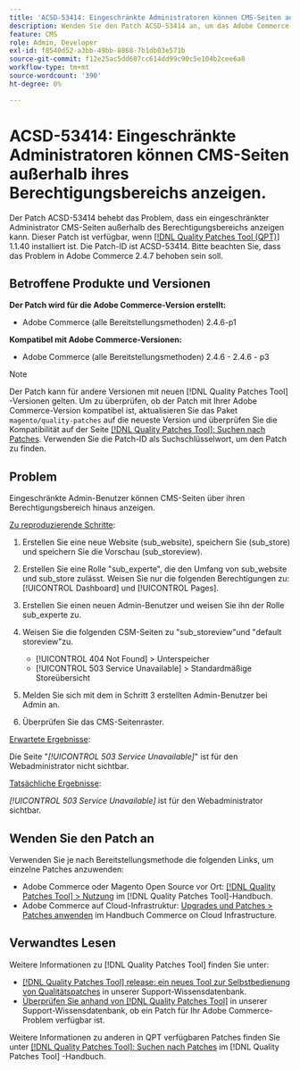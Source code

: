 ```yaml
---
title: 'ACSD-53414: Eingeschränkte Administratoren können CMS-Seiten außerhalb ihres Berechtigungsbereichs anzeigen.'
description: Wenden Sie den Patch ACSD-53414 an, um das Adobe Commerce-Problem zu beheben, bei dem ein eingeschränkter Administrator CMS-Seiten außerhalb des Berechtigungsbereichs anzeigen kann.
feature: CMS
role: Admin, Developer
exl-id: f8540d52-a3bb-49bb-8868-7b1db03e571b
source-git-commit: f12e25ac5dd607cc614dd99c90c5e104b2cee6a8
workflow-type: tm+mt
source-wordcount: '390'
ht-degree: 0%

---
```


# ACSD-53414: Eingeschränkte Administratoren können CMS-Seiten außerhalb ihres Berechtigungsbereichs anzeigen.

Der Patch ACSD-53414 behebt das Problem, dass ein eingeschränkter Administrator CMS-Seiten außerhalb des Berechtigungsbereichs anzeigen kann. Dieser Patch ist verfügbar, wenn [[!DNL Quality Patches Tool (QPT)]](/help/announcements/adobe-commerce-announcements/magento-quality-patches-released-new-tool-to-self-serve-quality-patches.md) 1.1.40 installiert ist. Die Patch-ID ist ACSD-53414. Bitte beachten Sie, dass das Problem in Adobe Commerce 2.4.7 behoben sein soll.

## Betroffene Produkte und Versionen

**Der Patch wird für die Adobe Commerce-Version erstellt:**

* Adobe Commerce (alle Bereitstellungsmethoden) 2.4.6-p1

**Kompatibel mit Adobe Commerce-Versionen:**

* Adobe Commerce (alle Bereitstellungsmethoden) 2.4.6 - 2.4.6 - p3

>[!NOTE]
>
>Der Patch kann für andere Versionen mit neuen [!DNL Quality Patches Tool] -Versionen gelten. Um zu überprüfen, ob der Patch mit Ihrer Adobe Commerce-Version kompatibel ist, aktualisieren Sie das Paket `magento/quality-patches` auf die neueste Version und überprüfen Sie die Kompatibilität auf der Seite [[!DNL Quality Patches Tool]: Suchen nach Patches](https://experienceleague.adobe.com/tools/commerce-quality-patches/index.html). Verwenden Sie die Patch-ID als Suchschlüsselwort, um den Patch zu finden.

## Problem

Eingeschränkte Admin-Benutzer können CMS-Seiten über ihren Berechtigungsbereich hinaus anzeigen.

<u>Zu reproduzierende Schritte</u>:

1. Erstellen Sie eine neue Website (sub_website), speichern Sie (sub_store) und speichern Sie die Vorschau (sub_storeview).
1. Erstellen Sie eine Rolle &quot;sub_experte&quot;, die den Umfang von sub_website und sub_store zulässt. Weisen Sie nur die folgenden Berechtigungen zu: [!UICONTROL Dashboard] und [!UICONTROL Pages].
1. Erstellen Sie einen neuen Admin-Benutzer und weisen Sie ihn der Rolle sub_experte zu.
1. Weisen Sie die folgenden CSM-Seiten zu &quot;sub_storeview&quot;und &quot;default storeview&quot;zu.

   * [!UICONTROL 404 Not Found] > Unterspeicher
   * [!UICONTROL 503 Service Unavailable] > Standardmäßige Storeübersicht

1. Melden Sie sich mit dem in Schritt 3 erstellten Admin-Benutzer bei Admin an.
1. Überprüfen Sie das CMS-Seitenraster.

<u>Erwartete Ergebnisse</u>:

Die Seite &quot;*[!UICONTROL 503 Service Unavailable]*&quot; ist für den Webadministrator nicht sichtbar.

<u>Tatsächliche Ergebnisse</u>:

*[!UICONTROL 503 Service Unavailable]* ist für den Webadministrator sichtbar.

## Wenden Sie den Patch an

Verwenden Sie je nach Bereitstellungsmethode die folgenden Links, um einzelne Patches anzuwenden:

* Adobe Commerce oder Magento Open Source vor Ort: [[!DNL Quality Patches Tool] > Nutzung](https://experienceleague.adobe.com/docs/commerce-operations/tools/quality-patches-tool/usage.html) im [!DNL Quality Patches Tool]-Handbuch.
* Adobe Commerce auf Cloud-Infrastruktur: [Upgrades und Patches > Patches anwenden](https://experienceleague.adobe.com/docs/commerce-cloud-service/user-guide/develop/upgrade/apply-patches.html) im Handbuch Commerce on Cloud Infrastructure.

## Verwandtes Lesen

Weitere Informationen zu [!DNL Quality Patches Tool] finden Sie unter:

* [[!DNL Quality Patches Tool] release: ein neues Tool zur Selbstbedienung von Qualitätspatches](/help/announcements/adobe-commerce-announcements/magento-quality-patches-released-new-tool-to-self-serve-quality-patches.md) in unserer Support-Wissensdatenbank.
* [Überprüfen Sie anhand von  [!DNL Quality Patches Tool]](/help/support-tools/patches-available-in-qpt-tool/check-patch-for-magento-issue-with-magento-quality-patches.md) in unserer Support-Wissensdatenbank, ob ein Patch für Ihr Adobe Commerce-Problem verfügbar ist.

Weitere Informationen zu anderen in QPT verfügbaren Patches finden Sie unter [[!DNL Quality Patches Tool]: Suchen nach Patches](https://experienceleague.adobe.com/tools/commerce-quality-patches/index.html) im [!DNL Quality Patches Tool] -Handbuch.

